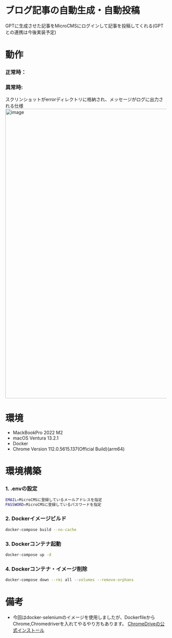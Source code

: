 # ブログ記事の自動生成・自動投稿
GPTに生成させた記事をMicroCMSにログインして記事を投稿してくれる(GPTとの連携は今後実装予定)

# 動作
### 正常時：

### 異常時:
スクリンショットがerrorディレクトリに格納され、メッセージがログに出力される仕様
<img width="901" alt="image" src="https://github.com/shimizuyuta/blog_auto/assets/58338829/3e293825-d20d-43cb-8ca1-b1458f008b00">
# 環境
- MackBookPro 2022 M2 
- macOS Ventura 13.2.1
- Docker
- Chrome Version 112.0.5615.137(Official Build)(arm64)
  
# 環境構築
### 1. .envの設定
```bash
EMAIL=MicroCMSに登録しているメールアドレスを指定
PASSWORD=MicroCMSに登録しているパスワードを指定
```
### 2. Dockerイメージビルド
```bash
docker-compose build --no-cache
```
### 3. Dockerコンテナ起動
```bash
docker-compose up -d 
```
### 4. Dockerコンテナ・イメージ削除
```bash :削除コマンド
docker-compose down --rmi all --volumes --remove-orphans
```



# 備考
- 今回はdocker-seleniumのイメージを使用しましたが、DockerfileからChrome,Chromedriverを入れてやるやり方もあります。 [ChromeDriveの公式インストール](https://chromedriver.chromium.org/downloads)
